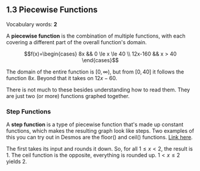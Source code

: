 ## 1.3 Piecewise Functions

Vocabulary words: **2**

A **piecewise function** is the combination of multiple functions, with each covering a different part of the overall function's domain.

$$f(x)=\begin{cases}
8x      && 0 \le x \le 40 \\
12x-160 && x > 40
\end{cases}$$

The domain of the entire function is $[0,\infty)$, but from $[0,40]$ it follows the function $8x$. Beyond that it takes on $12x-60$.

There is not much to these besides understanding how to read them. They are just two (or more) functions graphed together.

### Step Functions
A **step function** is a type of piecewise function that's made up constant functions, which makes the resulting graph look like steps. Two examples of this you can try out in Desmos are the floor() and ceil() functions. [Link here](https://www.desmos.com/calculator/phxbxe8hgc).

The first takes its input and rounds it down. So, for all $1\le x < 2$, the result is 1. The ceil function is the opposite, everything is rounded up. $1 < x \le 2$ yields 2.